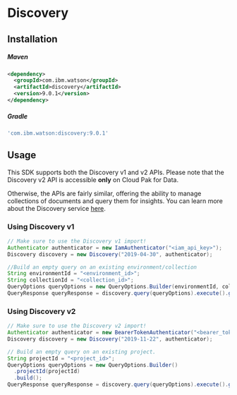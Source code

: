 # Discovery

## Installation

##### Maven

```xml
<dependency>
  <groupId>com.ibm.watson</groupId>
  <artifactId>discovery</artifactId>
  <version>9.0.1</version>
</dependency>
```

##### Gradle

```gradle
'com.ibm.watson:discovery:9.0.1'
```

## Usage

This SDK supports both the Discovery v1 and v2 APIs. Please note that the Discovery v2 API is accessible **only** on Cloud Pak for Data.

Otherwise, the APIs are fairly similar, offering the ability to manage collections of documents and query them for insights. You can learn more about the Discovery service [here](https://cloud.ibm.com/docs/discovery?topic=discovery-gs-api).

### Using Discovery v1

```java
// Make sure to use the Discovery v1 import!
Authenticator authenticator = new IamAuthenticator("<iam_api_key>");
Discovery discovery = new Discovery("2019-04-30", authenticator);

//Build an empty query on an existing environment/collection
String environmentId = "<environment_id>";
String collectionId = "<collection_id>";
QueryOptions queryOptions = new QueryOptions.Builder(environmentId, collectionId).build();
QueryResponse queryResponse = discovery.query(queryOptions).execute().getResult();
```

### Using Discovery v2

```java
// Make sure to use the Discovery v2 import!
Authenticator authenticator = new BearerTokenAuthenticator("<bearer_token>");
Discovery discovery = new Discovery("2019-11-22", authenticator);

// Build an empty query on an existing project.
String projectId = "<project_id>";
QueryOptions queryOptions = new QueryOptions.Builder()
  .projectId(projectId)
  .build();
QueryResponse queryResponse = discovery.query(queryOptions).execute().getResult();
```
